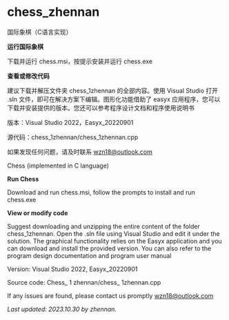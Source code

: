 # chess_zhennan
国际象棋（C语言实现）

**运行国际象棋**

下载并运行 chess.msi，按提示安装并运行 chess.exe 

**查看或修改代码**

建议下载并解压文件夹 chess_1zhennan 的全部内容。使用 Visual Studio 打开 .sln 文件，即可在解决方案下编辑。图形化功能借助了 easyx 应用程序，您可以下载并安装提供的版本。您还可以参考程序设计文档和程序使用说明书

版本：Visual Studio 2022，Easyx_20220901

源代码：chess_1zhennan/chess_1zhennan.cpp

如果发现任何问题，请及时联系 wzn18@outlook.com

Chess (implemented in C language)

**Run Chess**

Download and run chess.msi, follow the prompts to install and run chess.exe

**View or modify code**

Suggest downloading and unzipping the entire content of the folder chess_1zhennan. Open the .sln file using Visual Studio and edit it under the solution. The graphical functionality relies on the Easyx application and you can download and install the provided version. You can also refer to the program design documentation and program user manual

Version: Visual Studio 2022, Easyx_20220901

Source code: Chess_ 1 zhennan/chess_ 1zhennan.cpp

If any issues are found, please contact us promptly wzn18@outlook.com

*Last updated: 2023.10.30 by zhennan.*
